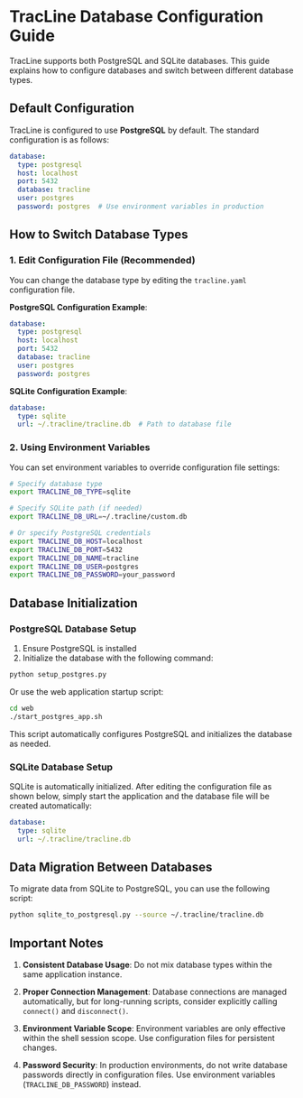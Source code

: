 # TracLine Database Configuration Guide

TracLine supports both PostgreSQL and SQLite databases. This guide explains how to configure databases and switch between different database types.

## Default Configuration

TracLine is configured to use **PostgreSQL** by default. The standard configuration is as follows:

```yaml
database:
  type: postgresql
  host: localhost
  port: 5432
  database: tracline
  user: postgres
  password: postgres  # Use environment variables in production
```

## How to Switch Database Types

### 1. Edit Configuration File (Recommended)

You can change the database type by editing the `tracline.yaml` configuration file.

**PostgreSQL Configuration Example**:
```yaml
database:
  type: postgresql
  host: localhost
  port: 5432
  database: tracline
  user: postgres
  password: postgres
```

**SQLite Configuration Example**:
```yaml
database:
  type: sqlite
  url: ~/.tracline/tracline.db  # Path to database file
```

### 2. Using Environment Variables

You can set environment variables to override configuration file settings:

```bash
# Specify database type
export TRACLINE_DB_TYPE=sqlite

# Specify SQLite path (if needed)
export TRACLINE_DB_URL=~/.tracline/custom.db

# Or specify PostgreSQL credentials
export TRACLINE_DB_HOST=localhost
export TRACLINE_DB_PORT=5432
export TRACLINE_DB_NAME=tracline
export TRACLINE_DB_USER=postgres
export TRACLINE_DB_PASSWORD=your_password
```

## Database Initialization

### PostgreSQL Database Setup

1. Ensure PostgreSQL is installed
2. Initialize the database with the following command:

```bash
python setup_postgres.py
```

Or use the web application startup script:

```bash
cd web
./start_postgres_app.sh
```

This script automatically configures PostgreSQL and initializes the database as needed.

### SQLite Database Setup

SQLite is automatically initialized. After editing the configuration file as shown below, simply start the application and the database file will be created automatically:

```yaml
database:
  type: sqlite
  url: ~/.tracline/tracline.db
```

## Data Migration Between Databases

To migrate data from SQLite to PostgreSQL, you can use the following script:

```bash
python sqlite_to_postgresql.py --source ~/.tracline/tracline.db
```

## Important Notes

1. **Consistent Database Usage**: Do not mix database types within the same application instance.

2. **Proper Connection Management**: Database connections are managed automatically, but for long-running scripts, consider explicitly calling `connect()` and `disconnect()`.

3. **Environment Variable Scope**: Environment variables are only effective within the shell session scope. Use configuration files for persistent changes.

4. **Password Security**: In production environments, do not write database passwords directly in configuration files. Use environment variables (`TRACLINE_DB_PASSWORD`) instead.